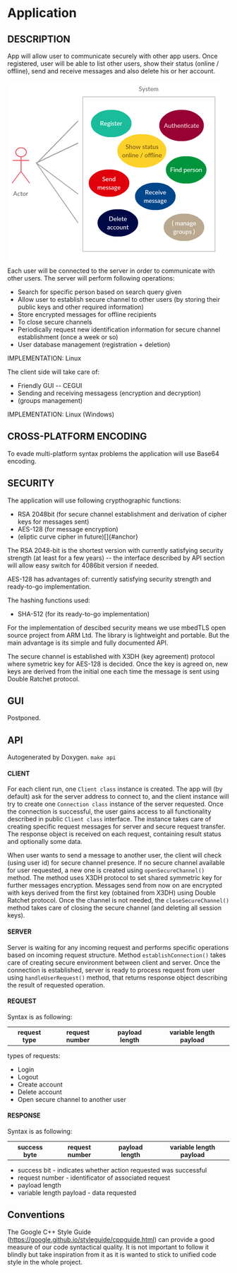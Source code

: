 Application
===========

DESCRIPTION
-----------

App will allow user to communicate securely with other app users. Once
registered, user will be able to list other users, show their status
(online / offline), send and receive messages and also delete his or her
account.

![](api.png)

Each user will be connected to the server in order to communicate with
other users. The server will perform following operations:

-   Search for specific person based on search query given
-   Allow user to establish secure channel to other users (by storing
    their public keys and other required information)
-   Store encrypted messages for offline recipients
-   To close secure channels
-   Periodically request new identification information for secure
    channel establishment (once a week or so)
-   User database management (registration + deletion)

IMPLEMENTATION: Linux

The client side will take care of:

-   Friendly GUI -- CEGUI
-   Sending and receiving messagess (encryption and decryption)
-   (groups management)

IMPLEMENTATION: Linux (Windows)

CROSS-PLATFORM ENCODING
-----------------------

To evade multi-platform syntax problems the application will use Base64 encoding.

SECURITY
--------

The application will use following crypthographic functions:

-   RSA 2048bit (for secure channel establishment and derivation of
    cipher keys for messages sent)
-   AES-128 (for message encryption)
-   (eliptic curve cipher in future)[]{#anchor}

The RSA 2048-bit is the shortest version with currently satisfying security strength (at least for a few years) -- the interface described by API section will allow easy switch for 4086bit version if needed.

AES-128 has advantages of: currently satisfying security strength and ready-to-go implementation.

The hashing functions used:
-   SHA-512 (for its ready-to-go implementation)

For the implementation of descibed security means we use mbedTLS open source project from ARM Ltd. The library is lightweight and portable.
But the main advantage is its simple and fully documented API.

The secure channel is established with X3DH (key agreement) protocol where symetric key for AES-128 is decided. Once the key is agreed on, new keys are derived from the initial one each time the message is sent using Double Ratchet protocol.

GUI
---

Postponed.

API
---

Autogenerated by Doxygen.
`make api`

#### CLIENT
For each client run, one `Client class` instance is created. The app will (by default) ask for the server address to connect to, and the client instance will try to create one `Connection class` instance of the server requested. Once the connection is successful, the user gains access to all functionality described in public `Client class` interface. The instance takes care of creating specific request messages for server and secure request transfer. The response object is received on each request, containing result status and optionally some data.

When user wants to send a message to another user, the client will check (using user id) for secure channel presence. If no secure channel available for user requested, a new one is created using `openSecureChannel()` method. The method uses X3DH protocol to set shared symmetric key for further messages encryption. Messages send from now on are encrypted with keys derived from the first key (obtained from X3DH) using Double Ratchet protocol. Once the channel is not needed, the `closeSecureChannel()` method takes care of closing the secure channel (and deleting all session keys).

#### SERVER
Server is waiting for any incoming request and performs specific operations based on incoming request structure. Method `establishConnection()` takes care of creating secure environment between client and server. Once the connection is established, server is ready to process request from user using `handleUserRequest()` method, that  returns response object describing the result of requested operation.

#### REQUEST
Syntax is as following:
<table><tr><th>request type</th><th>request number</th><th>payload length</th><th>variable length payload</th></tr></table>

types of requests:
* Login
* Logout
* Create account
* Delete account
* Open secure channel to another user

#### RESPONSE
Syntax is as following:
<table><tr><th>success byte</th><th>request number</th><th>payload length</th><th>variable length payload</th></tr></table>

* success bit - indicates whether action requested was successful
* request number - identificator of associated request
* payload length
* variable length payload - data requested



Conventions
-----------

The Google C++ Style Guide (https://google.github.io/styleguide/cppguide.html) can provide a good measure of our code syntactical quality. It is not important to follow it blindly but take inspiration from it as it is wanted to stick to unified code style in the whole project.
